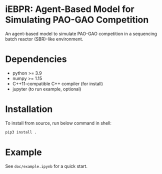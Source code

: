 # iEBPR: Agent-Based Model for Simulating PAO-GAO Competition

An agent-based model to simulate PAO-GAO competition in a sequencing batch
reactor (SBR)-like environment.

# Dependencies

* python >= 3.9
* numpy >= 1.15
* C++11-compatible C++ compiler (for install)
* jupyter (to run example, optional)

# Installation

To install from source, run below command in shell:

```bash
pip3 install .
```

# Example

See `doc/example.ipynb` for a quick start.
